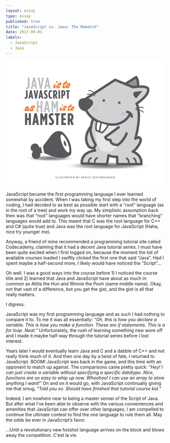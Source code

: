 ```yaml
---
layout: essay
type: essay
published: true
title: "JavaScript vs. Java: The Rematch"
date: 2017-09-01
labels:
  - JavaScript
  - Java
---
```


<img class="ui fluid image" src="../images/java-vs-javascript.jpg">

JavaScript became the first programming language I ever learned somewhat by accident. When I was taking my first step into the world of coding, I had decided to as best as possible start with a “root” language (as in the root of a tree) and work my way up. My simplistic assumption back then was that “root” languages would have shorter names that “branching” languages would add to. This meant that C was the root language for C++ and C# (quite true) and Java was the root language for JavaScript (Haha, nice try younger me).

Anyway, a friend of mine recommended a programming tutorial site called Codecademy, claiming that it had a decent Java tutorial series. I must have been quite excited when I first logged on, because the moment the list of available courses loaded I swiftly clicked the first one that said “Java”. Had I spent maybe a half-second more, I likely would have noticed the “Script”...

Oh well. I was a good ways into the course before 1) I noticed the course title and 2) learned that Java and JavaScript have about as much in common as Attila the Hun and Winnie the Pooh (same middle name). Okay, not that vast of a difference, but you get the gist, and the gist is all that really matters.

I digress.

JavaScript was my first programming language and as such I had nothing to compare it to. To me it was all essentially: *“Oh, this is how you declare a variable. This is how you make a function. These are if statements. This is a for loop. Neat.”* Unfortunately, the rush of learning something new wore off and I made it maybe half-way through the tutorial series before I lost interest.

Years later I would eventually learn Java and C and a dabble of C++ and not really think much of it. And then one day by a twist of fate, I returned to JavaScript. BOOM! JavaScript was back in the game, and this time with an opponent to match up against. The comparisons came pretty quick: *“Hey! I can just create a variable without specifying a specific datatype. Nice, functions are so easy to whip up now. Whoohoo! I can use an array to store anything I want!”* On and on it would go, with JavaScript continually giving me that smug, *“Told you so. Should have finished that tutorial course kid.”*

Indeed. I am nowhere near to being a master sensei of the Script of Java. But after what I’ve been able to observe with the various conveniences and amenities that JavaScript can offer over other languages, I am compelled to continue the ultimate contest to find the one language to rule them all. May the odds be ever in JavaScript’s favor.

...Until a revolutionary new hotshot language arrives on the block and blows away the competition. C'est la vie. <i class="square icon"></i>
